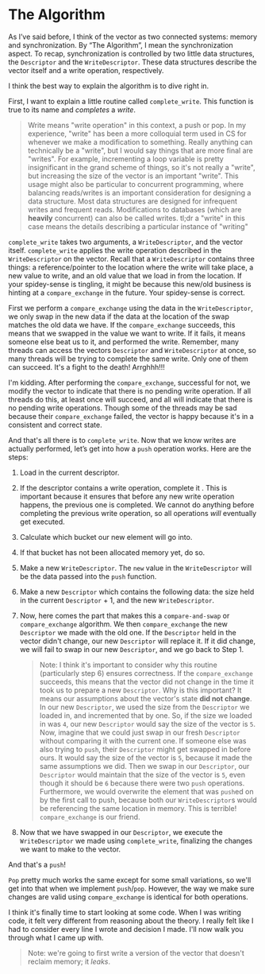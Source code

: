# The Algorithm

As I’ve said before, I think of the vector as two connected systems: memory and
synchronization. By “The Algorithm”, I mean the synchronization aspect. To
recap, synchronization is controlled by two little data structures, the
`Descriptor` and the `WriteDescriptor`. These data structures describe the
vector itself and a write operation, respectively.

I think the best way to explain the algorithm is to dive right in.

First, I want to explain a little routine called `complete_write`. This function
is true to its name and _completes_ a _write_.

> Write means "write operation" in this context, a push or pop. In my
> experience, "write" has been a more colloquial term used in CS for whenever we
> make a modification to something. Really anything can technically be a
> "write", but I would say things that are more final are "writes". For example,
> incrementing a loop variable is pretty insignificant in the grand scheme of
> things, so it's not really a "write", but increasing the size of the vector is
> an important "write". This usage might also be particular to concurrent
> programming, where balancing reads/writes is an important consideration for
> designing a data structure. Most data structures are designed for infrequent
> writes and frequent reads. Modifications to databases (which are **heavily**
> concurrent) can also be called writes. tl;dr a "write" in this case means the
> details describing a particular instance of "writing"

`complete_write` takes two arguments, a `WriteDescriptor`, and the vector
itself. `complete_write` applies the write operation described in the
`WriteDescriptor` on the vector. Recall that a `WriteDescriptor` contains three
things: a reference/pointer to the location where the write will take place, a
new value to write, and an old value that we load in from the location. If your
spidey-sense is tingling, it might be because this new/old business is hinting
at a `compare_exchange` in the future. Your spidey-sense is correct.

First we perform a `compare_exchange` using the data in the `WriteDescriptor`,
we only swap in the new data if the data at the location of the swap matches the
old data we have. If the `compare_exchange` succeeds, this means that we swapped
in the value we want to write. If it fails, it means someone else beat us to it,
and performed the write. Remember, many threads can access the vectors
`Descriptor` and `WriteDescriptor` at once, so many threads will be trying to
complete the same write. Only one of them can succeed. It's a fight to the
death! Arrghhh!!!

I'm kidding. After performing the `compare_exchange`, successful for not, we
modify the vector to indicate that there is no pending write operation. If all
threads do this, at least once will succeed, and all will indicate that there is
no pending write operations. Though some of the threads may be sad because their
`compare_exchange` failed, the vector is happy because it's in a consistent and
correct state.

And that's all there is to `complete_write`. Now that we know writes are
actually performed, let’s get into how a `push` operation works. Here are the
steps:

1. Load in the current descriptor.
2. If the descriptor contains a write operation, complete it . This is important
   because it ensures that before any new write operation happens, the previous
   one is completed. We cannot do anything before completing the previous write
   operation, so all operations _will_ eventually get executed.
3. Calculate which bucket our new element will go into.
4. If that bucket has not been allocated memory yet, do so.
5. Make a new `WriteDescriptor`. The `new` value in the `WriteDescriptor` will
   be the data passed into the `push` function.
6. Make a new `Descriptor` which contains the following data: the size held in
   the current `Descriptor` + 1, and the new `WriteDescriptor`.
7. Now, here comes the part that makes this a `compare-and-swap` or
   `compare_exchange` algorithm. We then `compare_exchange` the new `Descriptor`
   we made with the old one. If the `Descriptor` held in the vector didn't
   change, our new `Descriptor` will replace it. If it did change, we will fail
   to swap in our new `Descriptor`, and we go back to Step 1.

    > Note: I think it's important to consider why this routine (particularly
    > step 6) ensures correctness. If the `compare_exchange` succeeds, this
    > means that the vector did not change in the time it took us to prepare a
    > new `Descriptor`. Why is this important? It means our assumptions about
    > the vector's state **did not change**. In our new `Descriptor`, we used
    > the size from the `Descriptor` we loaded in, and incremented that by one.
    > So, if the size we loaded in was `4`, our new `Descriptor` would say the
    > size of the vector is `5`. Now, imagine that we could just swap in our
    > fresh `Descriptor` without comparing it with the current one. If someone
    > else was also trying to `push`, their `Descriptor` might get swapped in
    > before ours. It would say the size of the vector is `5`, because it made
    > the same assumptions we did. Then we swap in our `Descriptor`, our
    > `Descriptor` would maintain that the size of the vector is `5`, even
    > though it should be `6` because there were two `push` operations.
    > Furthermore, we would overwrite the element that was `push`ed on by the
    > first call to push, because both our `WriteDescriptor`s would be
    > referencing the same location in memory. This is terrible!
    > `compare_exchange` is our friend.

8. Now that we have swapped in our `Descriptor`, we execute the
   `WriteDescriptor` we made using `complete_write`, finalizing the changes we
   want to make to the vector.

And that's a `push`!

`Pop` pretty much works the same except for some small variations, so we'll get
into that when we implement `push`/`pop`. However, the way we make sure changes
are valid using `compare_exchange` is identical for both operations.

I think it's finally time to start looking at some code. When I was writing
code, it felt very different from reasoning about the theory. I really felt like
I had to consider every line I wrote and decision I made. I'll now walk you
through what I came up with.

> Note: we're going to first write a version of the vector that doesn't reclaim
> memory; it _leaks_.
